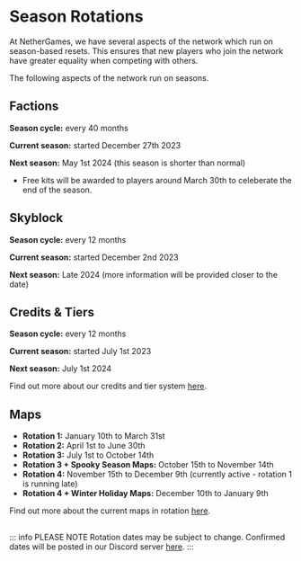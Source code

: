 # Season Rotations

At NetherGames, we have several aspects of the network which run on season-based resets. This ensures that new players who join the network have greater equality when competing with others.

The following aspects of the network run on seasons.

## Factions

**Season cycle:** every 40 months

**Current season:** started December 27th 2023

**Next season:** May 1st 2024 (this season is shorter than normal)
* Free kits will be awarded to players around March 30th to celeberate the end of the season.

## Skyblock

**Season cycle:** every 12 months

**Current season:** started December 2nd 2023

**Next season:** Late 2024 (more information will be provided closer to the date)

## Credits & Tiers

**Season cycle:** every 12 months

**Current season:** started July 1st 2023

**Next season:** July 1st 2024

Find out more about our credits and tier system [here](https://ngmc.co/tiers).

## Maps

* **Rotation 1:** January 10th to March 31st 
* **Rotation 2:** April 1st to June 30th
* **Rotation 3:** July 1st to October 14th
* **Rotation 3 + Spooky Season Maps:** October 15th to November 14th
* **Rotation 4:** November 15th to December 9th (currently active - rotation 1 is running late)
* **Rotation 4 + Winter Holiday Maps:** December 10th to January 9th

Find out more about the current maps in rotation [here](https://ngmc.co/maps).

##

::: info PLEASE NOTE
Rotation dates may be subject to change. Confirmed dates will be posted in our Discord server [here](https://ngmc.co/discord).
:::
